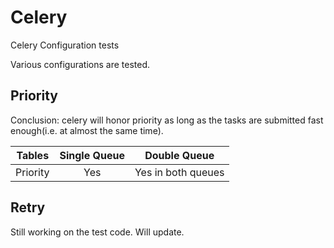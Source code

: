 # Celery
Celery Configuration tests

Various configurations are tested.

## Priority

Conclusion: celery will honor priority as long as the tasks are submitted fast enough(i.e. at almost the same time).

| Tables        | Single Queue  | Double Queue  |
| ------------- |:-------------:|:-----:|
| Priority      | Yes           | Yes in both queues |


## Retry

Still working on the test code. Will update.